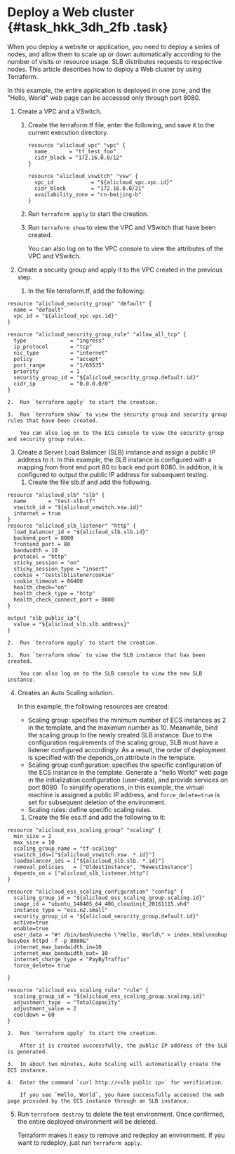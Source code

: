 # Deploy a Web cluster {#task_hkk_3dh_2fb .task}

When you deploy a website or application, you need to deploy a series of nodes, and allow them to scale up or down automatically according to the number of visits or resource usage. SLB distributes requests to respective nodes. This article describes how to deploy a Web cluster by using Terraform.

In this example, the entire application is deployed in one zone, and the "Hello, World" web page can be accessed only through port 8080.

1.  Create a VPC and a VSwitch. 
    1.  Create the terraform.tf file, enter the following, and save it to the current execution directory.

        ```
        resource "alicloud_vpc" "vpc" {
          name       = "tf_test_foo"
          cidr_block = "172.16.0.0/12"
        }
        
        resource "alicloud_vswitch" "vsw" {
          vpc_id            = "${alicloud_vpc.vpc.id}"
          cidr_block        = "172.16.0.0/21"
          availability_zone = "cn-beijing-b"
        }
        ```

    2.  Run `terraform apply` to start the creation.

    3.  Run `terraform show` to view the VPC and VSwitch that have been created.

        You can also log on to the VPC console to view the attributes of the VPC and VSwitch.

2.  Create a security group and apply it to the VPC created in the previous step. 
    1.  In the file terraform.tf, add the following:

```
resource "alicloud_security_group" "default" {
  name = "default"
  vpc_id = "${alicloud_vpc.vpc.id}"
}

resource "alicloud_security_group_rule" "allow_all_tcp" {
  type              = "ingress"
  ip_protocol       = "tcp"
  nic_type          = "internet"
  policy            = "accept"
  port_range        = "1/65535"
  priority          = 1
  security_group_id = "${alicloud_security_group.default.id}"
  cidr_ip           = "0.0.0.0/0"
}
```

    2.  Run `terraform apply` to start the creation.

    3.  Run `terraform show` to view the security group and security group rules that have been created.

        You can also log on to the ECS console to view the security group and security group rules.

3.  Create a Server Load Balancer \(SLB\) instance and assign a public IP address to it. In this example, the SLB instance is configured with a mapping from front end port 80 to back end port 8080. In addition, it is configured to output the public IP address for subsequent testing. 
    1.  Create the file slb.tf and add the following.

```
resource "alicloud_slb" "slb" {
  name       = "test-slb-tf"
  vswitch_id = "${alicloud_vswitch.vsw.id}"
  internet = true
}
resource "alicloud_slb_listener" "http" {
  load_balancer_id = "${alicloud_slb.slb.id}"
  backend_port = 8080
  frontend_port = 80
  bandwidth = 10
  protocol = "http"
  sticky_session = "on"
  sticky_session_type = "insert"
  cookie = "testslblistenercookie"
  cookie_timeout = 86400
  health_check="on"
  health_check_type = "http"
  health_check_connect_port = 8080
}

output "slb_public_ip"{
  value = "${alicloud_slb.slb.address}"
}
```

    2.  Run `terraform apply` to start the creation.

    3.  Run `terraform show` to view the SLB instance that has been created.

        You can also log on to the SLB console to view the new SLB instance.

4.  Creates an Auto Scaling solution. 

    In this example, the following resources are created:

    -   Scaling group: specifies the minimum number of ECS instances as 2 in the template, and the maximum number as 10. Meanwhile, bind the scaling group to the newly created SLB instance. Due to the configuration requirements of the scaling group, SLB must have a listener configured accordingly. As a result, the order of deployment is specified with the depends\_on attribute in the template.
    -   Scaling group configuration: specifies the specific configuration of the ECS instance in the template. Generate a "hello World" web page in the initialization configuration \(user-data\), and provide services on port 8080. To simplify operations, in this example, the virtual machine is assigned a public IP address, and `force_delete=true` is set for subsequent deletion of the environment.
    -   Scaling rules: define specific scaling rules.
    1.  Create the file ess.tf and add the following to it:

```
resource "alicloud_ess_scaling_group" "scaling" {
  min_size = 2
  max_size = 10
  scaling_group_name = "tf-scaling"
  vswitch_ids=["${alicloud_vswitch.vsw. *.id}"]
  loadbalancer_ids = ["${alicloud_slb.slb. *.id}"]
  removal_policies   = ["OldestInstance", "NewestInstance"]
  depends_on = ["alicloud_slb_listener.http"]
}

resource "alicloud_ess_scaling_configuration" "config" {
  scaling_group_id = "${alicloud_ess_scaling_group.scaling.id}"
  image_id = "ubuntu_140405_64_40G_cloudinit_20161115.vhd"
  instance_type = "ecs.n2.small"
  security_group_id = "${alicloud_security_group.default.id}"
  active=true
  enable=true
  user_data = "#! /bin/bash\necho \"Hello, World\" > index.html\nnohup busybox httpd -f -p 8080&"
  internet_max_bandwidth_in=10
  internet_max_bandwidth_out= 10
  internet_charge_type = "PayByTraffic"
  force_delete= true

}

resource "alicloud_ess_scaling_rule" "rule" {
  scaling_group_id = "${alicloud_ess_scaling_group.scaling.id}"
  adjustment_type  = "TotalCapacity"
  adjustment_value = 2
  cooldown = 60
}
```

    2.  Run `terraform apply` to start the creation.

        After it is created successfully, the public IP address of the SLB is generated.

    3.  In about two minutes, Auto Scaling will automatically create the ECS instance.

    4.  Enter the command `curl http://<slb public ip>` for verification.

        If you see `Hello, World`, you have successfully accessed the web page provided by the ECS instance through an SLB instance.

5.  Run `terraform destroy` to delete the test environment. Once confirmed, the entire deployed environment will be deleted. 

    Terraform makes it easy to remove and redeploy an environment. If you want to redeploy, just run `terraform apply`.


